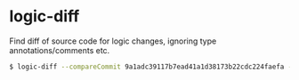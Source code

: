 # logic-diff
Find diff of source code for logic changes, ignoring type annotations/comments etc.

```sh
$ logic-diff --compareCommit 9a1adc39117b7ead41a1d38173b22cdc224faefa --path=spec/*.ts --wasJs
```
